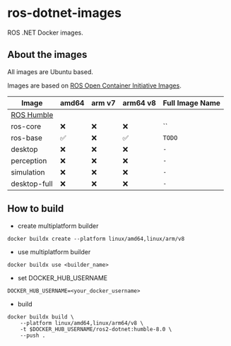 # ros-dotnet-images

ROS .NET Docker images.

## About the images

All images are Ubuntu based.

Images are based on [ROS Open Container Initiative Images](https://github.com/sloretz/ros_oci_images/tree/main).

| Image           | amd64 | arm v7 | arm64 v8 | Full Image Name                            |
|-----------------|-------|--------|----------|--------------------------------------------|
| [ROS Humble](http://docs.ros.org/en/humble)                                                 |
| ros-core        | ❌     | ❌      | ❌        | ``      |
| ros-base        | ✅     | ❌      | ✅        | `TODO`      |
| desktop         | ❌     | ❌      | ❌        | `-`       |
| perception      | ❌     | ❌      | ❌        | `-`    |
| simulation      | ❌     | ❌      | ❌        | `-`    |
| desktop-full    | ❌     | ❌      | ❌        | `-`  |


## How to build

- create multiplatform builder

`docker buildx create --platform linux/amd64,linux/arm/v8`

- use multiplatform builder

`docker buildx use <builder_name>`

- set DOCKER_HUB_USERNAME

`DOCKER_HUB_USERNAME=<your_docker_username>`

- build

```
docker buildx build \
    --platform linux/amd64,linux/arm64/v8 \
    -t $DOCKER_HUB_USERNAME/ros2-dotnet:humble-8.0 \
    --push .
```
